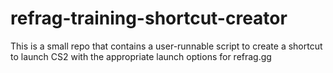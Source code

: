 # refrag-training-shortcut-creator
This is a small repo that contains a user-runnable script to create a shortcut to launch CS2 with the appropriate launch options for refrag.gg
